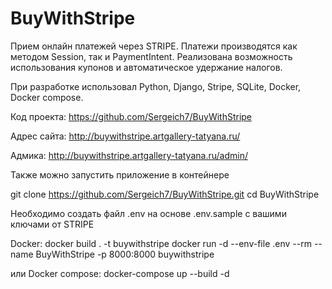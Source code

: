 # BuyWithStripe
Прием онлайн платежей через STRIPE.
Платежи производятся как методом Session, так и PaymentIntent.
Реализована возможность использования купонов и автоматическое удержание налогов.

При разработке использовал Python, Django, Stripe, SQLite, Docker, Docker compose.

Код проекта:
https://github.com/Sergeich7/BuyWithStripe

Адрес сайта:
http://buywithstripe.artgallery-tatyana.ru/

Адмика:
http://buywithstripe.artgallery-tatyana.ru/admin/

Также можно запустить приложение в контейнере

git clone https://github.com/Sergeich7/BuyWithStripe.git
cd BuyWithStripe

Необходимо создать файл .env на основе .env.sample с вашими ключами от STRIPE

Docker:
docker build . -t buywithstripe
docker run -d --env-file .env --rm --name BuyWithStripe -p 8000:8000 buywithstripe

или Docker compose:
docker-compose up --build -d
